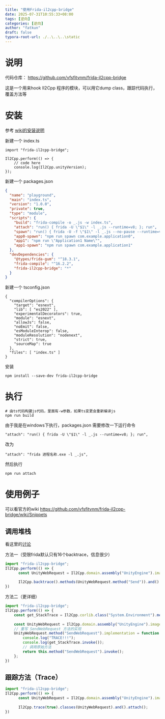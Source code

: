 ```yaml
---
title: "使用Frida-il2cpp-bridge"
date: 2025-07-31T10:55:33+08:00
tags: [逆向]
categories: [逆向]
author: "fatkun"
draft: false
typora-root-url: ./..\..\..\static
---
```


# 说明

代码仓库： https://github.com/vfsfitvnm/frida-il2cpp-bridge

这是一个用来hook Il2Cpp 程序的模块，可以用它dump class，跟踪代码执行，覆盖方法等

# 安装

参考 [wiki的安装说明](https://github.com/vfsfitvnm/frida-il2cpp-bridge/wiki/Installation) 

新建一个 index.ts

```
import "frida-il2cpp-bridge";

Il2Cpp.perform(() => {
    // code here
    console.log(Il2Cpp.unityVersion);
});
```

新建一个 packages.json

```json
{
  "name": "playground",
  "main": "index.ts",
  "version": "1.0.0",
  "private": true,
  "type": "module",
  "scripts": {
    "build": "frida-compile -o _.js -w index.ts",
    "attach": "run() { frida -U \"$1\" -l _.js --runtime=v8; }; run",
    "spawn": "run() { frida -U -f \"$1\" -l _.js --no-pause --runtime=v8; }; run",
    "app0-spawn": "npm run spawn com.example.application0",
    "app1": "npm run \"Application1 Name\"",
    "app1-spawn": "npm run spawn com.example.application1"
  },
  "devDependencies": {
    "@types/frida-gum": "^18.3.1",
    "frida-compile": "^16.2.2",
    "frida-il2cpp-bridge": "*"
  }
}
```

新建一个 tsconfig.json

```
{
  "compilerOptions": {
    "target": "esnext",
    "lib": [ "es2022" ],
    "experimentalDecorators": true,
    "module": "esnext",
    "allowJs": false,
    "noEmit": false,
    "esModuleInterop": false,
    "moduleResolution": "nodenext",
    "strict": true,
    "sourceMap": true
  },
  "files": [ "index.ts" ]
}
```

安装

```
npm install --save-dev frida-il2cpp-bridge
```

# 执行

```
# 由ts代码构建js代码，里面有-w参数，如果ts变更会重新编译js
npm run build
```

由于我是在windows下执行，packages.json 需要修改一下运行命令

```
"attach": "run() { frida -U \"$1\" -l _.js --runtime=v8; }; run",
```

改为

```
"attach": "frida 进程名称.exe -l _.js",
```

然后执行

```
npm run attach
```

# 使用例子

可以看官方的wiki https://github.com/vfsfitvnm/frida-il2cpp-bridge/wiki/Snippets



## 调用堆栈

看这里的[讨论](https://github.com/vfsfitvnm/frida-il2cpp-bridge/issues/10#issuecomment-1680834010)

方法一（受限frida默认只有16个backtrace，信息很少）

```ts
import "frida-il2cpp-bridge";
Il2Cpp.perform(() => {
      const UnityWebRequest = Il2Cpp.domain.assembly("UnityEngine").image.class("UnityEngine.Networking.UnityWebRequest");
        
      Il2Cpp.backtrace().methods(UnityWebRequest.method("Send")).and().attach();
})
```

方法二（更详细）

```ts
import "frida-il2cpp-bridge";
Il2Cpp.perform(() => {
    const get_StackTrace = Il2Cpp.corlib.class("System.Environment").method("get_StackTrace");
    
    const UnityWebRequest = Il2Cpp.domain.assembly("UnityEngine").image.class("UnityEngine.Networking.UnityWebRequest");
    // 重写 SendWebRequest 方法的实现
    UnityWebRequest.method("SendWebRequest").implementation = function (this: Il2Cpp.Object) {
        console.log("TRACE!!!");
        console.log(get_StackTrace.invoke());
        // 调用原始方法
        return this.method("SendWebRequest").invoke();
    };
})
```

## 跟踪方法（Trace）

``` ts
import "frida-il2cpp-bridge";
Il2Cpp.perform(() => {
      const UnityWebRequest = Il2Cpp.domain.assembly("UnityEngine").image.class("UnityEngine.Networking.UnityWebRequest");
        
      Il2Cpp.trace(true).classes(UnityWebRequest).and().attach();
})
```

